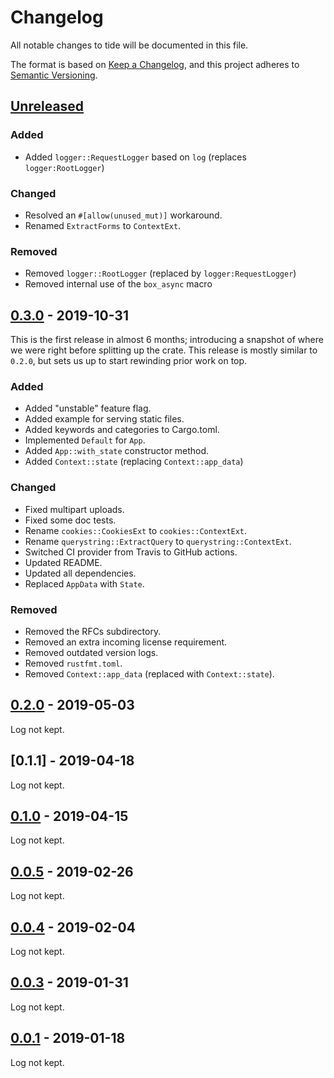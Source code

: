 # Changelog

All notable changes to tide will be documented in this file.

The format is based on [Keep a Changelog](https://keepachangelog.com/en/1.0.0/),
and this project adheres to [Semantic Versioning](https://book.async.rs/overview/stability-guarantees.html).

## [Unreleased]

### Added

- Added `logger::RequestLogger` based on `log` (replaces `logger:RootLogger`)

### Changed

- Resolved an `#[allow(unused_mut)]` workaround.
- Renamed `ExtractForms` to `ContextExt`.

### Removed

- Removed `logger::RootLogger` (replaced by `logger:RequestLogger`)
- Removed internal use of the `box_async` macro

## [0.3.0] - 2019-10-31

This is the first release in almost 6 months; introducing a snapshot of where we
were right before splitting up the crate. This release is mostly similar to
`0.2.0`, but sets us up to start rewinding prior work on top.

### Added

- Added "unstable" feature flag.
- Added example for serving static files.
- Added keywords and categories to Cargo.toml.
- Implemented `Default` for `App`.
- Added `App::with_state` constructor method.
- Added `Context::state` (replacing `Context::app_data`)

### Changed

- Fixed multipart uploads.
- Fixed some doc tests.
- Rename `cookies::CookiesExt` to `cookies::ContextExt`.
- Rename `querystring::ExtractQuery` to `querystring::ContextExt`.
- Switched CI provider from Travis to GitHub actions.
- Updated README.
- Updated all dependencies.
- Replaced `AppData` with `State`.

### Removed

- Removed the RFCs subdirectory.
- Removed an extra incoming license requirement.
- Removed outdated version logs.
- Removed `rustfmt.toml`.
- Removed `Context::app_data` (replaced with `Context::state`).

## [0.2.0] - 2019-05-03

Log not kept.

## [0.1.1] - 2019-04-18

Log not kept.

## [0.1.0] - 2019-04-15

Log not kept.

## [0.0.5] - 2019-02-26

Log not kept.

## [0.0.4] - 2019-02-04

Log not kept.

## [0.0.3] - 2019-01-31

Log not kept.

## [0.0.1] - 2019-01-18

Log not kept.

[Unreleased]: https://github.com/http-rs/tide/compare/v0.3.0...HEAD
[0.3.0]: https://github.com/http-rs/tide/compare/v0.2.0...v0.3.0
[0.2.0]: https://github.com/http-rs/tide/compare/v0.1.0...v0.2.0
[0.1.0]: https://github.com/http-rs/tide/compare/v0.0.5...v0.1.0
[0.0.5]: https://github.com/http-rs/tide/compare/v0.0.4...v0.0.5
[0.0.4]: https://github.com/http-rs/tide/compare/v0.0.3...v0.0.4
[0.0.3]: https://github.com/http-rs/tide/compare/v0.0.1...v0.0.3
[0.0.1]: https://github.com/http-rs/tide/compare/v0.0.1
